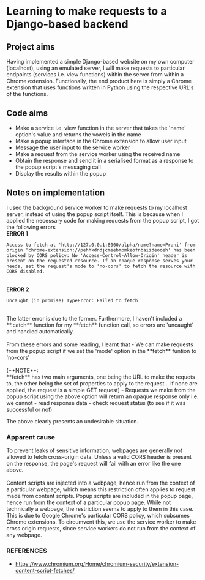 # Learning to make requests to a Django-based backend
## Project aims
Having implemented a simple Django-based website on my own computer (localhost), using an emulated server, I will make requests to particular endpoints (services i.e. view functions) within the server from within a Chrome extension. Functionally, the end product here is simply a Chrome extension that uses functions written in Python using the respective URL's of the functions.

## Code aims
- Make a service i.e. view function in the server that takes the 'name' option's value and returns the vowels in the name
- Make a popup interface in the Chrome extension to allow user input
- Message the user input to the service worker
- Make a request from the service worker using the received name
- Obtain the response and send it in a serialised format as a response to the popup script's messaging call
- Display the results within the popup

## Notes on implementation
I used the background service worker to make requests to my localhost server, instead of using the popup script itself. This is because when I applied the necessary code for making requests from the popup script, I got the following errors
<br>**ERROR 1**<br>
```
Access to fetch at 'http://127.0.0.1:8000/alpha/name?name=Prani' from origin 'chrome-extension://pehhkdndjcmeebmpmkeofnbaiideooeh' has been blocked by CORS policy: No 'Access-Control-Allow-Origin' header is present on the requested resource. If an opaque response serves your needs, set the request's mode to 'no-cors' to fetch the resource with CORS disabled.
```
<br>**ERROR 2**<br>
```
Uncaught (in promise) TypeError: Failed to fetch
```
<br>
The latter error is due to the former. Furthermore, I haven't included a **.catch** function for my **fetch** function call, so errors are 'uncaught' and handled automatically.
<br><br>
From these errors and some reading, I learnt that
-  We can make requests from the popup script if we set the 'mode' option in the **fetch** funtion to 'no-cors'<br><br>(**NOTE**:<br> **fetch** has two main arguments, one being the URL to make the requets to, the other being the set of properties to apply to the request... if none are applied, the request is a simple GET request)
-  Requests we make from the popup script using the above option will return an opaque response only i.e. we cannot
  - read response data
  - check request status (to see if it was successful or not)

The above clearly presents an undesirable situation.

### Apparent cause
To prevent leaks of sensitive information, webpages are generally not allowed to fetch cross-origin data. Unless a valid CORS header is present on the response, the page's request will fail with an error like the one above.
<br><br>
Content scripts are injected into a webpage, hence run from the context of a particular webpage, which means this restriction often applies to request made from content scripts. Popup scripts are included in the popup page, hence run from the context of a particular popup page. While not technically a webpage, the restriction seems to apply to them in this case. This is due to Google Chrome's particular CORS policy, which subsumes Chrome extensions. To circumvent this, we use the service worker to make cross origin requests, since service workers do not run from the context of any webpage.

### REFERENCES
- https://www.chromium.org/Home/chromium-security/extension-content-script-fetches/
